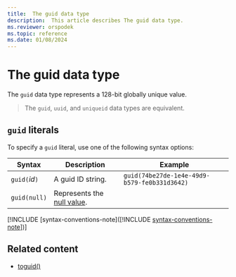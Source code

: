 ```yaml
---
title:  The guid data type
description:  This article describes The guid data type.
ms.reviewer: orspodek
ms.topic: reference
ms.date: 01/08/2024
---
```

# The guid data type

The `guid` data type represents a 128-bit globally unique value.

> The `guid`, `uuid`, and `uniqueid` data types are equivalent.

## `guid` literals

To specify a `guid` literal, use one of the following syntax options:

|Syntax|Description|Example|
|--|--|--|
|`guid(`*id*`)`|A guid ID string.|`guid(74be27de-1e4e-49d9-b579-fe0b331d3642)`|
|`guid(null)`|Represents the [null value](null-values.md).||

[!INCLUDE [syntax-conventions-note]([!INCLUDE [syntax-conventions-note](/../includes/syntax-conventions-note.md)])]

## Related content

* [toguid()](../toguid-function.md)
